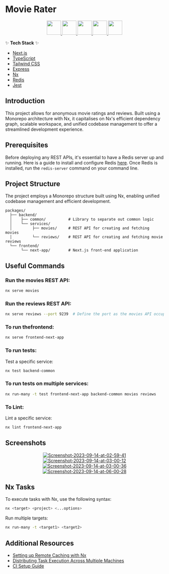 # Movie Rater

<div align="center">
  <a alt="Nx logo" href="https://nx.dev" target="_blank" rel="noreferrer">
    <img src="https://raw.githubusercontent.com/nrwl/nx/master/images/nx-logo.png" width="45">
  </a>
  <a href="https://nextjs.org/" target="_blank" rel="noreferrer">
    <img src="https://assets.vercel.com/image/upload/v1607554385/repositories/next-js/next-logo.png" width="45">
  </a>
  <a href="https://www.typescriptlang.org/" target="_blank" rel="noreferrer">
    <img src="https://raw.githubusercontent.com/remojansen/logo.ts/master/ts.png" width="45">
  </a>
  <a href="https://tailwindcss.com/" target="_blank" rel="noreferrer">
    <img src="https://refactoringui.nyc3.cdn.digitaloceanspaces.com/tailwind-logo.svg" width="45">
  </a>
  <a href="https://jestjs.io/" target="_blank" rel="noreferrer">
    <img src="https://jestjs.io/img/jest.png" width="45">
  </a>
</div>

✨ **Tech Stack** ✨

- [Next.js](https://nextjs.org/)
- [TypeScript](https://www.typescriptlang.org/)
- [Tailwind CSS](https://tailwindcss.com/)
- [Express](https://expressjs.com/)
- [Nx](https://nx.dev/)
- [Redis](https://redis.io/)
- [Jest](https://jestjs.io/)

## Introduction

This project allows for anonymous movie ratings and reviews. Built using a Monorepo architecture with Nx, it capitalises on Nx's efficient dependency graph, scalable workspace, and unified codebase management to offer a streamlined development experience.

## Prerequisites

Before deploying any REST APIs, it's essential to have a Redis server up and running. Here is a guide to install and configure Redis [here](https://redis.io/docs/getting-started/). Once Redis is installed, run the ```redis-server``` command on your command line. 

## Project Structure

The project employs a Monorepo structure built using Nx, enabling unified codebase management and efficient development.

```
packages/
  ├── backend/
  │    ├── common/          # Library to separate out common logic
  │    └── services/
  │         ├── movies/     # REST API for creating and fetching movies
  │         └── reviews/    # REST API for creating and fetching movie reviews
  └── frontend/
       └── next-app/        # Next.js front-end application
```

## Useful Commands

### Run the movies REST API:

```bash
nx serve movies
```

### Run the reviews REST API:

```bash
nx serve reviews --port 9239  # Define the port as the movies API occupies the default port for nx inspection
```

### To run thefrontend:

```bash
nx serve frontend-next-app
```

### To run tests:

Test a specific service:

```bash
nx test backend-common
```

### To run tests on multiple services:

```bash
nx run-many -t test frontend-next-app backend-common movies reviews
```

### To Lint:

Lint a specific service:

```bash
nx lint frontend-next-app
```

## Screenshots

<div align="center">
  <a href="https://ibb.co/brn9G1c">
    <img src="https://i.ibb.co/brn9G1c/Screenshot-2023-09-14-at-02-59-41.png" alt="Screenshot-2023-09-14-at-02-59-41">
  </a>
  <a href="https://ibb.co/26YJ057">
    <img src="https://i.ibb.co/26YJ057/Screenshot-2023-09-14-at-03-00-12.png" alt="Screenshot-2023-09-14-at-03-00-12" border="0">
  </a>
  <a href="https://ibb.co/yhs02F3">
    <img src="https://i.ibb.co/yhs02F3/Screenshot-2023-09-14-at-03-00-36.png" alt="Screenshot-2023-09-14-at-03-00-36" border="0">
  </a>
<a href="https://ibb.co/RCF9Szg"><img src="https://i.ibb.co/64MmZgy/Screenshot-2023-09-14-at-06-00-28.png" alt="Screenshot-2023-09-14-at-06-00-28" border="0"></a>
</div>

## Nx Tasks

To execute tasks with Nx, use the following syntax:

```bash
nx <target> <project> <...options>
```

Run multiple targets:

```bash
nx run-many -t <target1> <target2>
```

## Additional Resources

- [Setting up Remote Caching with Nx](https://nx.dev/core-features/share-your-cache)
- [Distributing Task Execution Across Multiple Machines](https://nx.dev/core-features/distribute-task-execution)
- [CI Setup Guide](https://nx.dev/recipes/ci)
